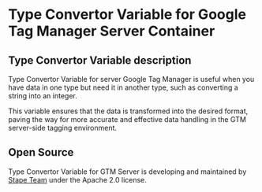 # Type Convertor Variable for Google Tag Manager Server Container

## Type Convertor Variable description

Type Convertor Variable for server Google Tag Manager is useful when you have data in one type but need it in another type, such as converting a string into an integer.

This variable ensures that the data is transformed into the desired format, paving the way for more accurate and effective data handling in the GTM server-side tagging environment.

## Open Source

Type Convertor Variable for GTM Server is developing and maintained by [Stape Team](https://stape.io/) under the Apache 2.0 license.
